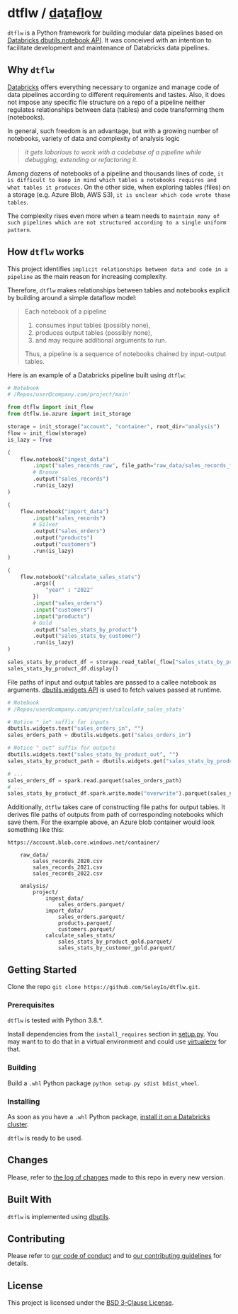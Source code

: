 # dtflw / <ins>d</ins>a<ins>t</ins>a<ins>fl</ins>o<ins>w</ins>

`dtflw` is a Python framework for building modular data pipelines based on [Databricks dbutils.notebook API](https://docs.databricks.com/notebooks/notebook-workflows.html). It was conceived with an intention to facilitate development and maintenance of Databricks data pipelines.

## Why `dtflw`
[Databricks](https://docs.databricks.com/notebooks/index.html) offers everything necessary to organize and manage code of data pipelines according to different requirements and tastes. Also, it does not impose any specific file structure on a repo of a pipeline neither regulates relationships between data (tables) and code transforming them (notebooks).

In general, such freedom is an advantage, but with a growing number of notebooks, variety of data and complexity of analysis logic
>_it gets laborious to work with a codebase of a pipeline while debugging, extending or refactoring it._

Among dozens of notebooks of a pipeline and thousands lines of code, `it is difficult to keep in mind which tables a notebooks requires and what tables it produces`. On the other side, when exploring tables (files) on a storage (e.g. Azure Blob, AWS S3), `it is unclear which code wrote those tables`.

The complexity rises even more when a team needs to `maintain many of such pipelines which are not structured according to a single uniform pattern`.

## How `dtflw` works
This project identifies `implicit relationships between data and code in a pipeline` as the main reason for increasing complexity.

Therefore, `dtflw` makes relationships between tables and notebooks explicit by building around a simple dataflow model:
> Each notebook of a pipeline
> 1. consumes input tables (possibly none), 
> 2. produces output tables (possibly none),
> 3. and may require additional arguments to run.  
>
> Thus, a pipeline is a sequence of notebooks chained by input-output tables.

Here is an example of a Databricks pipeline built using `dtflw`:

```python
# Notebook 
# /Repos/user@company.com/project/main'

from dtflw import init_flow
from dtflw.io.azure import init_storage

storage = init_storage("account", "container", root_dir="analysis")
flow = init_flow(storage)
is_lazy = True

(
    flow.notebook("ingest_data")
        .input("sales_records_raw", file_path="raw_data/sales_records_*.csv")
        # Bronze
        .output("sales_records")
        .run(is_lazy)
)

(
    flow.notebook("import_data")
        .input("sales_records")
        # Silver
        .output("sales_orders")
        .output("products")
        .output("customers")
        .run(is_lazy)
)

(
    flow.notebook("calculate_sales_stats")
        .args({
            "year" : "2022"
        })
        .input("sales_orders")
        .input("customers")
        .input("products")
        # Gold
        .output("sales_stats_by_product")
        .output("sales_stats_by_customer")
        .run(is_lazy)
)

sales_stats_by_product_df = storage.read_table(_flow["sales_stats_by_product"])
sales_stats_by_product_df.display()
```

File paths of input and output tables are passed to a callee notebook as arguments. [dbutils.widgets API](https://docs.databricks.com/notebooks/widgets.htm) is used to fetch values passed at runtime.

```python
# Notebook 
# /Repos/user@company.com/project/calculate_sales_stats'

# Notice "_in" suffix for inputs
dbutils.widgets.text("sales_orders_in", "")
sales_orders_path = dbutils.widgets.get("sales_orders_in")

# Notice "_out" suffix for outputs
dbutils.widgets.text("sales_stats_by_product_out", "")
sales_stats_by_product_path = dbutils.widgets.get("sales_stats_by_product_out")

# ...
sales_orders_df = spark.read.parquet(sales_orders_path)
# ...
sales_stats_by_product_df.spark.write.mode("overwrite").parquet(sales_stats_by_product_path)
```

Additionally, `dtflw` takes care of constructing file paths for output tables. It derives file paths of outputs from path of corresponding notebooks which save them. For the example above, an Azure blob container would look something like this:
```
https://account.blob.core.windows.net/container/

    raw_data/
        sales_records_2020.csv
        sales_records_2021.csv
        sales_records_2022.csv

    analysis/
        project/
            ingest_data/
                sales_orders.parquet/
            import_data/
                sales_orders.parquet/
                products.parquet/
                customers.parquet/
            calculate_sales_stats/
                sales_stats_by_product_gold.parquet/
                sales_stats_by_customer_gold.parquet/
```

## Getting Started

Clone the repo `git clone https://github.com/SoleyIo/dtflw.git`.

### Prerequisites

`dtflw` is tested with Python 3.8.*.

Install dependencies from the `install_requires` section in [setup.py](setup.py). You may want to to do that in a virtual environment and could use [virtualenv](https://pypi.org/project/virtualenv/) for that.

### Building

Build a `.whl` Python package `python setup.py sdist bdist_wheel`.

### Installing

As soon as you have a `.whl` Python package, [install it on a Databricks cluster](dtflw-0.0.8-py3-none-any.whl). 

`dtflw` is ready to be used.

## Changes

Please, refer to [the log of changes](CHANGES.md) made to this repo in every new version.

## Built With

`dtflw` is implemented using [dbutils](https://docs.databricks.com/dev-tools/databricks-utils.html).

## Contributing

Please refer to [our code of conduct](CODE_OF_CONDUCT.md) and to [our contributing guidelines](CONTRIBUTING.md) for details.

## License

This project is licensed under the [BSD 3-Clause License](LICENSE).
